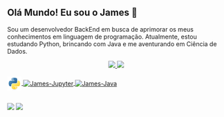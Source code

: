 ## Olá Mundo! Eu sou o James 👋
Sou um desenvolvedor BackEnd em busca de aprimorar os meus conhecimentos em linguagem de programação. Atualmente, estou estudando Python, brincando com Java e me aventurando em Ciência de Dados.

<div align="center">
  <a href="https://github.com/jamesgcastrof">
  <img height="180em" src="https://github-readme-stats.vercel.app/api?username=jamesgcastrof&show_icons=true&theme=tokyonight&include_all_commits=true&count_private=true"/>
  <img height="180em" src="https://github-readme-stats.vercel.app/api/top-langs/?username=jamesgcastrof&layout=compact&langs_count=7&theme=tokyonight"/>
</div>
    
<div style="display: inline_block"><br>
  <img align="center" alt="James-Python" height="33" width="33" src="https://raw.githubusercontent.com/devicons/devicon/master/icons/python/python-original.svg">
  <img align="center" alt="James-Jupyter" height="33" width="33" src="https://raw.githubusercontent.com/jamesgcastrof/devicon/master/icons/jupyter/jupyter-original.svg">
  <img align="center" alt="James-Java" height="33" width="33" src="https://raw.githubusercontent.com/jamesgcastrof/devicon/master/icons/java/java-original.svg">
</div>
  
 ##
  <div>
  <a href = "mailto:jamesgcastrof@gmail.com"><img src="https://img.shields.io/badge/-Gmail-%23333?style=for-the-badge&logo=gmail&logoColor=white" target="_blank"></a>
  <a href="https://www.linkedin.com/in/jamesgcastrof/" target="_blank"><img src="https://img.shields.io/badge/-LinkedIn-%230077B5?style=for-the-badge&logo=linkedin&logoColor=white" target="_blank"></a> 
</div>
